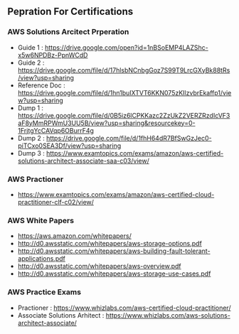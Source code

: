 ## Pepration For Certifications

### AWS Solutions Arcitect Prperation

- Guide 1 : https://drive.google.com/open?id=1nBSoEMP4LAZShc-x5w6NPDBz-PpnWCdD
- Guide 2 : https://drive.google.com/file/d/17hlsbNCnbgGoz7S99T9LrcGXyBk88tRs/view?usp=sharing
- Reference Doc : https://drive.google.com/file/d/1hn1buIXTVT6KKN075zKIlzvbrEkaffp1/view?usp=sharing
- Dump 1 : https://drive.google.com/file/d/0B5iz6lCPKKazc2ZzUkZ2VERZRzdIcVF3aF8yMmRPWmU3UU5B/view?usp=sharing&resourcekey=0-1FrjtgYcCAVqp6OBurrF4g
- Dump 2 : https://drive.google.com/file/d/1fhH64dR7BfSwGzJec0-piTCxo0SEA3Df/view?usp=sharing
- Dump 3 : https://www.examtopics.com/exams/amazon/aws-certified-solutions-architect-associate-saa-c03/view/

### AWS Practioner

- https://www.examtopics.com/exams/amazon/aws-certified-cloud-practitioner-clf-c02/view/

### AWS White Papers

- https://aws.amazon.com/whitepapers/
- http://d0.awsstatic.com/whitepapers/aws-storage-options.pdf
- http://d0.awsstatic.com/whitepapers/aws-building-fault-tolerant-applications.pdf
- http://d0.awsstatic.com/whitepapers/aws-overview.pdf
- http://d0.awsstatic.com/whitepapers/aws-storage-use-cases.pdf

### AWS Practice Exams 

- Practioner : https://www.whizlabs.com/aws-certified-cloud-practitioner/
- Associate Solutions Arhitect : https://www.whizlabs.com/aws-solutions-architect-associate/
  
